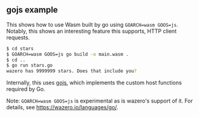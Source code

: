 ## gojs example

This shows how to use Wasm built by go using `GOARCH=wasm GOOS=js`. Notably,
this shows an interesting feature this supports, HTTP client requests.

```bash
$ cd stars
$ GOARCH=wasm GOOS=js go build -o main.wasm .
$ cd ..
$ go run stars.go
wazero has 9999999 stars. Does that include you?
```

Internally, this uses [gojs](../../experimental/gojs/gojs.go), which implements
the custom host functions required by Go.

Note: `GOARCH=wasm GOOS=js` is experimental as is wazero's support of it. For
details, see https://wazero.io/languages/go/.
